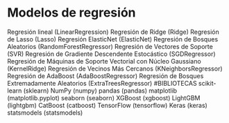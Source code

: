 # Modelos de regresión

Regresión lineal (LinearRegression)
Regresión de Ridge (Ridge)
Regresión de Lasso (Lasso)
Regresión ElasticNet (ElasticNet)
Regresión de Bosques Aleatorios (RandomForestRegressor)
Regresión de Vectores de Soporte (SVR)
Regresión de Gradiente Descendente Estocástico (SGDRegressor)
Regresión de Máquinas de Soporte Vectorial con Núcleo Gaussiano (KernelRidge)
Regresión de Vecinos Más Cercanos (KNeighborsRegressor)
Regresión de AdaBoost (AdaBoostRegressor)
Regresión de Bosques Extremadamente Aleatorios (ExtraTreesRegressor)
#BIBLIOTECAS
scikit-learn (sklearn)
NumPy (numpy)
pandas (pandas)
matplotlib (matplotlib.pyplot)
seaborn (seaborn)
XGBoost (xgboost)
LightGBM (lightgbm)
CatBoost (catboost)
TensorFlow (tensorflow)
Keras (keras)
statsmodels (statsmodels)
